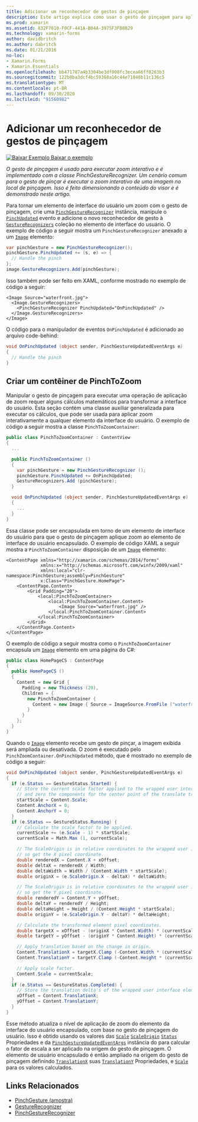 ```yaml
---
title: Adicionar um reconhecedor de gestos de pinçagem
description: Este artigo explica como usar o gesto de pinçagem para aplicar zoom de forma interativa a uma imagem na localização da pinçagem.
ms.prod: xamarin
ms.assetid: 832F7810-F0CF-441A-B04A-3975F3FB8B29
ms.technology: xamarin-forms
author: davidbritch
ms.author: dabritch
ms.date: 01/21/2016
no-loc:
- Xamarin.Forms
- Xamarin.Essentials
ms.openlocfilehash: bb471787a4b3304be3df008fc3ecea66ff8263b3
ms.sourcegitcommit: 122b8ba3dcf4bc59368a16c44e71846b11c136c5
ms.translationtype: MT
ms.contentlocale: pt-BR
ms.lasthandoff: 09/30/2020
ms.locfileid: "91560982"
---
```

# <a name="add-a-pinch-gesture-recognizer"></a>Adicionar um reconhecedor de gestos de pinçagem

[![Baixar Exemplo](~/media/shared/download.png) Baixar o exemplo](https://docs.microsoft.com/samples/xamarin/xamarin-forms-samples/workingwithgestures-pinchgesture)

_O gesto de pinçagem é usado para executar zoom interativo e é implementado com a classe PinchGestureRecognizer. Um cenário comum para o gesto de pinçar é executar o zoom interativo de uma imagem no local de pinçagem. Isso é feito dimensionando o conteúdo do visor e é demonstrado neste artigo._

Para tornar um elemento de interface do usuário um zoom com o gesto de pinçagem, crie uma [`PinchGestureRecognizer`](xref:Xamarin.Forms.PinchGestureRecognizer) instância, manipule o [`PinchUpdated`](xref:Xamarin.Forms.PinchGestureRecognizer.PinchUpdated) evento e adicione o novo reconhecedor de gesto à [`GestureRecognizers`](xref:Xamarin.Forms.View.GestureRecognizers) coleção no elemento de interface do usuário. O exemplo de código a seguir mostra um `PinchGestureRecognizer` anexado a um [`Image`](xref:Xamarin.Forms.Image) elemento:

```csharp
var pinchGesture = new PinchGestureRecognizer();
pinchGesture.PinchUpdated += (s, e) => {
  // Handle the pinch
};
image.GestureRecognizers.Add(pinchGesture);
```

Isso também pode ser feito em XAML, conforme mostrado no exemplo de código a seguir:

```xaml
<Image Source="waterfront.jpg">
  <Image.GestureRecognizers>
    <PinchGestureRecognizer PinchUpdated="OnPinchUpdated" />
  </Image.GestureRecognizers>
</Image>
```

O código para o manipulador de eventos `OnPinchUpdated` é adicionado ao arquivo code-behind:

```csharp
void OnPinchUpdated (object sender, PinchGestureUpdatedEventArgs e)
{
  // Handle the pinch
}
```

## <a name="creating-a-pinchtozoom-container"></a>Criar um contêiner de PinchToZoom

Manipular o gesto de pinçagem para executar uma operação de aplicação de zoom requer alguns cálculos matemáticos para transformar a interface do usuário. Esta seção contém uma classe auxiliar generalizada para executar os cálculos, que pode ser usada para aplicar zoom interativamente a qualquer elemento da interface do usuário. O exemplo de código a seguir mostra a classe `PinchToZoomContainer`:

```csharp
public class PinchToZoomContainer : ContentView
{
  ...

  public PinchToZoomContainer ()
  {
    var pinchGesture = new PinchGestureRecognizer ();
    pinchGesture.PinchUpdated += OnPinchUpdated;
    GestureRecognizers.Add (pinchGesture);
  }

  void OnPinchUpdated (object sender, PinchGestureUpdatedEventArgs e)
  {
    ...
  }
}
```

Essa classe pode ser encapsulada em torno de um elemento de interface do usuário para que o gesto de pinçagem aplique zoom ao elemento de interface do usuário encapsulado. O exemplo de código XAML a seguir mostra a `PinchToZoomContainer` disposição de um [`Image`](xref:Xamarin.Forms.Image) elemento:

```xaml
<ContentPage xmlns="http://xamarin.com/schemas/2014/forms"
             xmlns:x="http://schemas.microsoft.com/winfx/2009/xaml"
             xmlns:local="clr-namespace:PinchGesture;assembly=PinchGesture"
             x:Class="PinchGesture.HomePage">
    <ContentPage.Content>
        <Grid Padding="20">
            <local:PinchToZoomContainer>
                <local:PinchToZoomContainer.Content>
                    <Image Source="waterfront.jpg" />
                </local:PinchToZoomContainer.Content>
            </local:PinchToZoomContainer>
        </Grid>
    </ContentPage.Content>
</ContentPage>
```

O exemplo de código a seguir mostra como o `PinchToZoomContainer` encapsula um [`Image`](xref:Xamarin.Forms.Image) elemento em uma página do C#:

```csharp
public class HomePageCS : ContentPage
{
  public HomePageCS ()
  {
    Content = new Grid {
      Padding = new Thickness (20),
      Children = {
        new PinchToZoomContainer {
          Content = new Image { Source = ImageSource.FromFile ("waterfront.jpg") }
        }
      }
    };
  }
}
```

Quando o [`Image`](xref:Xamarin.Forms.Image) elemento recebe um gesto de pinçar, a imagem exibida será ampliada ou desativada. O zoom é executado pelo `PinchZoomContainer.OnPinchUpdated` método, que é mostrado no exemplo de código a seguir:

```csharp
void OnPinchUpdated (object sender, PinchGestureUpdatedEventArgs e)
{
  if (e.Status == GestureStatus.Started) {
    // Store the current scale factor applied to the wrapped user interface element,
    // and zero the components for the center point of the translate transform.
    startScale = Content.Scale;
    Content.AnchorX = 0;
    Content.AnchorY = 0;
  }
  if (e.Status == GestureStatus.Running) {
    // Calculate the scale factor to be applied.
    currentScale += (e.Scale - 1) * startScale;
    currentScale = Math.Max (1, currentScale);

    // The ScaleOrigin is in relative coordinates to the wrapped user interface element,
    // so get the X pixel coordinate.
    double renderedX = Content.X + xOffset;
    double deltaX = renderedX / Width;
    double deltaWidth = Width / (Content.Width * startScale);
    double originX = (e.ScaleOrigin.X - deltaX) * deltaWidth;

    // The ScaleOrigin is in relative coordinates to the wrapped user interface element,
    // so get the Y pixel coordinate.
    double renderedY = Content.Y + yOffset;
    double deltaY = renderedY / Height;
    double deltaHeight = Height / (Content.Height * startScale);
    double originY = (e.ScaleOrigin.Y - deltaY) * deltaHeight;

    // Calculate the transformed element pixel coordinates.
    double targetX = xOffset - (originX * Content.Width) * (currentScale - startScale);
    double targetY = yOffset - (originY * Content.Height) * (currentScale - startScale);

    // Apply translation based on the change in origin.
    Content.TranslationX = targetX.Clamp (-Content.Width * (currentScale - 1), 0);
    Content.TranslationY = targetY.Clamp (-Content.Height * (currentScale - 1), 0);

    // Apply scale factor.
    Content.Scale = currentScale;
  }
  if (e.Status == GestureStatus.Completed) {
    // Store the translation delta's of the wrapped user interface element.
    xOffset = Content.TranslationX;
    yOffset = Content.TranslationY;
  }
}
```

Esse método atualiza o nível de aplicação de zoom do elemento da interface do usuário encapsulado, com base no gesto de pinçagem do usuário. Isso é obtido usando os valores das [`Scale`](xref:Xamarin.Forms.PinchGestureUpdatedEventArgs.Scale) [`ScaleOrigin`](xref:Xamarin.Forms.PinchGestureUpdatedEventArgs.ScaleOrigin) [`Status`](xref:Xamarin.Forms.PinchGestureUpdatedEventArgs.Status) Propriedades e da [`PinchGestureUpdatedEventArgs`](xref:Xamarin.Forms.PinchGestureUpdatedEventArgs) instância do para calcular o fator de escala a ser aplicado na origem do gesto de pinçagem. O elemento de usuário encapsulado é então ampliado na origem do gesto de pinçagem definindo [`TranslationX`](xref:Xamarin.Forms.VisualElement.TranslationX) suas [`TranslationY`](xref:Xamarin.Forms.VisualElement.TranslationY) Propriedades, e [`Scale`](xref:Xamarin.Forms.VisualElement.Scale) para os valores calculados.

## <a name="related-links"></a>Links Relacionados

- [PinchGesture (amostra)](/samples/xamarin/xamarin-forms-samples/workingwithgestures-pinchgesture)
- [GestureRecognizer](xref:Xamarin.Forms.GestureRecognizer)
- [PinchGestureRecognizer](xref:Xamarin.Forms.PinchGestureRecognizer)